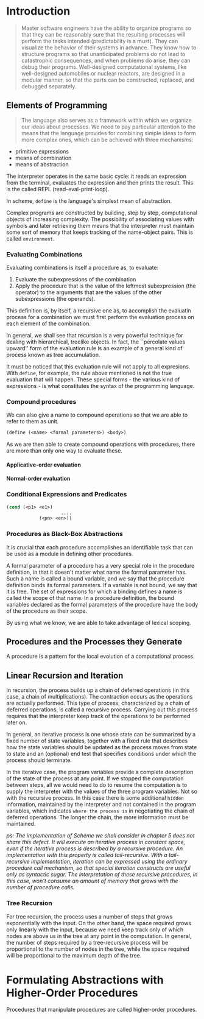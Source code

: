 # Introduction

> Master software engineers have the ability to organize programs so that they can be reasonably sure that the resulting processes will perform the tasks intended (predictability is a must). They can visualize the behavior of their systems in advance. They know how to structure programs so that unanticipated problems do not lead to catastrophic consequences, and when problems do arise, they can debug their programs. Well-designed computational systems, like well-designed automobiles or nuclear reactors, are designed in a modular manner, so that the parts can be constructed, replaced, and debugged separately.


## Elements of Programming

> The language also serves as a framework within which we organize our ideas about processes. We need to pay particular attention to the means that the language provides for combining simple ideas to form more complex ones, which can be achieved with three mechanisms:

- primitive expressions
- means of combination
- means of abstraction

The interpreter operates in the same basic cycle: it reads an expression from the terminal, evaluates the expression and then prints the result. This is the called REPL (read-eval-print-loop).

In scheme, `define` is the language's simplest mean of abstraction.

Complex programs are constructed by building, step by step, computational objects of increasing complexity. The possibility of associating values with symbols and later retrieving them means that the interpreter must maintain some sort of memory that keeps tracking of the name-object pairs. This is called `environment`.

### Evaluating Combinations

Evaluating combinations is itself a procedure as, to evaluate:

1. Evaluate the subexpressions of the combination
2. Apply the procedure that is the value of the leftmost subexpression (the operator) to the arguments that are the values of the other subexpressions (the operands).

This definition is, by itself, a recursive one as, to accomplish the evaluatin process for a combination we must first perform the evaluation process on each element of the combination.

In general, we shall see that recursion is a very powerful technique for dealing with hierarchical, treelike objects. In fact, the ``percolate values upward'' form of the evaluation rule is an example of a general kind of process known as tree accumulation.

It must be noticed that this evaluation rule will not apply to all expresions. With `define`, for example, the rule above mentioned is not the true evaluation that will happen. These special forms  - the various kind of expressions - is what constitutes the syntax of the programming language.

### Compound procedures

We can also give a name to compound operations so that we are able to refer to them as unit.

```scheme
(define (<name> <formal parameters>) <body>)
```

As we are then able to create compound operations with procedures, there are more than only one way to evaluate these.

#### Applicative-order evaluation


#### Normal-order evaluation

### Conditional Expressions and Predicates

```scheme
(cond (<p1> <e1>)
					....
			(<pn> <en>))

```

### Procedures as Black-Box Abstractions

It is crucial that each procedure accomplishes an identifiable task that can be used as a module in defining other procedures.

A formal parameter of a procedure has a very special role in the procedure definition, in that it doesn't matter what name the formal parameter has. Such a name is called a bound variable, and we say that the procedure definition binds its formal parameters. If a variable is not bound, we say that it is free. The set of expressions for which a binding defines a name is called the scope of that name. In a procedure definition, the bound variables declared as the formal parameters of the procedure have the body of the procedure as their scope.

By using what we know, we are able to take advantage of lexical scoping.


## Procedures and the Processes they Generate

A procedure is a pattern for the local evolution of a computational process.


## Linear Recursion and Iteration

In recursion, the process builds up a chain of deferred operations (in this case, a chain of multiplications). The contraction occurs as the operations are actually performed. This type of process, characterized by a chain of deferred operations, is called a recursive process. Carrying out this process requires that the interpreter keep track of the operations to be performed later on.

In general, an iterative process is one whose state can be summarized by a fixed number of state variables, together with a fixed rule that describes how the state variables should be updated as the process moves from state to state and an (optional) end test that specifies conditions under which the process should terminate.

In the iterative case, the program variables provide a complete description of the state of the process at any point. If we stopped the computation between steps, all we would need to do to resume the computation is to supply the interpreter with the values of the three program variables. Not so with the recursive process. In this case there is some additional `hidden` information, maintained by the interpreter and not contained in the program variables, which indicates `where the process is` in negotiating the chain of deferred operations. The longer the chain, the more information must be maintained.

*ps:  The implementation of Scheme we shall consider in chapter 5 does not share this defect. It will execute an iterative process in constant space, even if the iterative process is described by a recursive procedure. An implementation with this property is called tail-recursive. With a tail-recursive implementation, iteration can be expressed using the ordinary procedure call mechanism, so that special iteration constructs are useful only as syntactic sugar. The interpretation of these recursive procedures, in this case, won't consume an amount of memory that grows with the number of procedure calls.*

### Tree Recursion

For tree recursion, the process uses a number of steps that grows exponentially with the input. On the other hand, the space required grows only linearly with the input, because we need keep track only of which nodes are above us in the tree at any point in the computation. In general, the number of steps required by a tree-recursive process will be proportional to the number of nodes in the tree, while the space required will be proportional to the maximum depth of the tree.


# Formulating Abstractions with Higher-Order Procedures

Procedures that manipulate procedures are called higher-order procedures.

